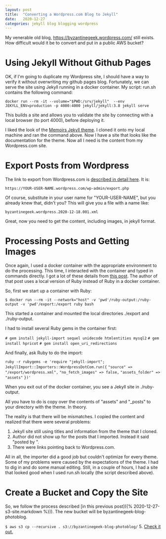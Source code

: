 ```yaml
---
layout: post
title:  "Converting a Wordpress.com Blog to Jekyll"
date:   2020-12-27
categories: jekyll blog blogging wordpress
---
```


My venerable old blog, https://byzantinegeek.wordpress.com/ still exists. How 
difficult would it be to convert and put in a public AWS bucket?

# Using Jekyll Without Github Pages

OK, if I'm going to duplicate my Wordpress site, I should have a way to
verify it without overwriting my github pages blog. Fortunately, we can serve
the site using Jekyll running in a docker container. My script: run.sh
contains the following command:

`docker run --rm -it --volume="$PWD:/srv/jekyll"  --env JEKYLL_ENV=production -p 4000:4000 jekyll/jekyll:3.8 jekyll serve`

This builds a site and allows you to validate the site by connecting with 
a local browser (to port 4000), before deploying it.

I liked the look of the [Memoirs Jekyll theme](http://jekyllthemes.org/themes/memoirs-jekyll-theme/). 
I cloned it onto my local machine and ran the command above. Now I have a site 
that looks like the documentation for the theme. Now all I need is the content 
from my Wordpress.com site.

# Export Posts from Wordpress

The link to export from Wordpress.com is [described in detail here](https://import.jekyllrb.com/docs/wordpressdotcom/). It is: 

`https://YOUR-USER-NAME.wordpress.com/wp-admin/export.php`

Of course, substitute in your user name for "YOUR-USER-NAME", but you already 
knew that, didn't you? This will give you a file with a name like:

`byzantinegeek.wordpress.2020-12-18.001.xml`

Great, now you need to get the content, including images, in jekyll format.

# Processing Posts and Getting Images

Once again, I used a docker container with the appropriate environment to do the
processing. This time, I interacted with the container and typed in 
commands directly. I got a lot of these details from 
[this post](https://www.deadlyfingers.net/code/migrating-from-wordpress-to-github-pages). 
The author of that post uses a local version of Ruby instead of Ruby in 
a docker container.

So, first we start up a container with Ruby:

`$ docker run --rm -it --network="host" -v 'pwd'/ruby-output:/ruby-output -v 'pwd'/export:/export ruby bash`

This started a container and mounted the local directories 
./export and ./ruby-output. 

I had to install several Ruby gems in the container first:

`# gem install jekyll-import sequel unidecode htmlentities mysql2`
`# gem install hpricot`
`# gem install open_uri_redirections`

And finally, ask Ruby to do the import:

`ruby -r rubygems -e 'require "jekyll-import";`
`JekyllImport::Importers::WordpressDotCom.run({`
`"source" => "/export/wordpress.xml",`
`"no_fetch_images" => false,`
`"assets_folder" => "assets"`
`})'`

When you exit out of the docker container, you see a Jekyll site in 
./ruby-output.

All you have to do is copy over the contents of "assets" and "_posts" to your 
directory with the theme. In theory.

The reality is that there will be mismatches. I copied the content and realized
that there were several problems:
1. Jekyll site still using titles and information from the theme that I cloned.
1. Author did not show up for the posts that I imported. Instead it said "posted by <blank>".
1. There were links pointing back to Wordpress.com. 

All in all, the importer did a good job but couldn't optimize for every theme.
Some of my problems were caused by the expectations of the theme. I had to 
dig in and do some manual editing. Still, in a couple of hours, I had a site 
that looked good when I used run.sh locally (the script described above).

# Create a Bucket and Copy the Site

So, we follow the process described 
[in this previous post]({% 2020-12-27-s3-site.markdown %})). The new bucket will
be byzantinegeek-blog-photoblog.

`$ aws s3 cp --recursive . s3://byzantinegeek-blog-photoblog/`
5. [Check it out.](http://byzantinegeek-blog-photoblog.s3-website-us-east-1.amazonaws.com/)